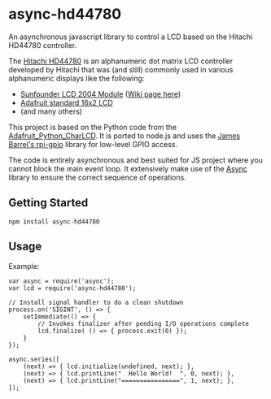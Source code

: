 # async-hd44780
An asynchronous javascript library to control a LCD based on the Hitachi HD44780 controller.

The [Hitachi HD44780](https://en.wikipedia.org/wiki/Hitachi_HD44780_LCD_controller) is an alphanumeric dot matrix LCD controller developed by Hitachi that was (and still) commonly used in various alphanumeric displays like the following:
* [Sunfounder LCD 2004 Module](https://www.sunfounder.com/lcd2004-module.html) ([Wiki page here](http://wiki.sunfounder.cc/index.php?title=LCD2004_Module))
* [Adafruit standard 16x2 LCD](https://www.adafruit.com/product/181)
* (and many others)

This project is based on the Python code from the [Adafruit_Python_CharLCD](https://github.com/adafruit/Adafruit_Python_CharLCD). 
It is ported to node.js and uses the [James Barrel's rpi-gpio](https://github.com/JamesBarwell/rpi-gpio.js) library for low-level GPIO access.

The code is entirely asynchronous and best suited for JS project where you cannot block the main event loop. It extensively make use of the [Async](https://caolan.github.io/async/) library to ensure the correct sequence of operations. 

## Getting Started
```
npm install async-hd44780
```

## Usage
Example:
```
var async = require('async');
var lcd = require('async-hd44780');

// Install signal handler to do a clean shutdown
process.on('SIGINT', () => {
    setImmediate(() => {
        // Invokes finalizer after pending I/O operations complete
        lcd.finalize( () => { process.exit(0) });
    }
});

async.series([
    (next) => { lcd.initialize(undefined, next); },
    (next) => { lcd.printLine("  Hello World!  ", 0, next); },
    (next) => { lcd.printLine("================", 1, next); },
]);

```

